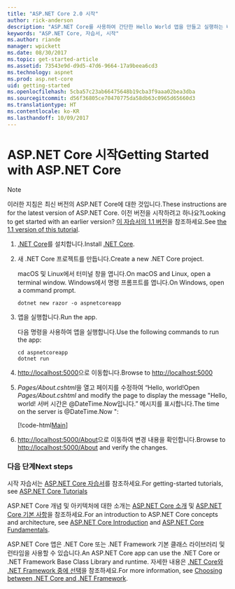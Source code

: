 ```yaml
---
title: "ASP.NET Core 2.0 시작"
author: rick-anderson
description: "ASP.NET Core를 사용하여 간단한 Hello World 앱을 만들고 실행하는 빠른 자습서입니다."
keywords: "ASP.NET Core, 자습서, 시작"
ms.author: riande
manager: wpickett
ms.date: 08/30/2017
ms.topic: get-started-article
ms.assetid: 73543e9d-d9d5-47d6-9664-17a9beea6cd3
ms.technology: aspnet
ms.prod: asp.net-core
uid: getting-started
ms.openlocfilehash: 5cba57c23ab66475648b19cba3f9aaa02bea3dba
ms.sourcegitcommit: d56f36805ce70470775da58db63c0965d65660d3
ms.translationtype: HT
ms.contentlocale: ko-KR
ms.lasthandoff: 10/09/2017
---
```

# <a name="getting-started-with-aspnet-core"></a><span data-ttu-id="59b1c-104">ASP.NET Core 시작</span><span class="sxs-lookup"><span data-stu-id="59b1c-104">Getting Started with ASP.NET Core</span></span>

> [!NOTE]
> <span data-ttu-id="59b1c-105">이러한 지침은 최신 버전의 ASP.NET Core에 대한 것입니다.</span><span class="sxs-lookup"><span data-stu-id="59b1c-105">These instructions are for the latest version of ASP.NET Core.</span></span> <span data-ttu-id="59b1c-106">이전 버전을 시작하려고 하나요?</span><span class="sxs-lookup"><span data-stu-id="59b1c-106">Looking to get started with an earlier version?</span></span> <span data-ttu-id="59b1c-107">[이 자습서의 1.1 버전](xref:getting-started-1.1)을 참조하세요.</span><span class="sxs-lookup"><span data-stu-id="59b1c-107">See [the 1.1 version of this tutorial](xref:getting-started-1.1).</span></span>

1. <span data-ttu-id="59b1c-108">[.NET Core](https://www.microsoft.com/net/core/)를 설치합니다.</span><span class="sxs-lookup"><span data-stu-id="59b1c-108">Install [.NET Core](https://www.microsoft.com/net/core/).</span></span>

2. <span data-ttu-id="59b1c-109">새 .NET Core 프로젝트를 만듭니다.</span><span class="sxs-lookup"><span data-stu-id="59b1c-109">Create a new .NET Core project.</span></span>

   <span data-ttu-id="59b1c-110">macOS 및 Linux에서 터미널 창을 엽니다.</span><span class="sxs-lookup"><span data-stu-id="59b1c-110">On macOS and Linux, open a terminal window.</span></span> <span data-ttu-id="59b1c-111">Windows에서 명령 프롬프트를 엽니다.</span><span class="sxs-lookup"><span data-stu-id="59b1c-111">On Windows, open a command prompt.</span></span>

    ```terminal
    dotnet new razor -o aspnetcoreapp
    ```
    
4. <span data-ttu-id="59b1c-112">앱을 실행합니다.</span><span class="sxs-lookup"><span data-stu-id="59b1c-112">Run the app.</span></span>

    <span data-ttu-id="59b1c-113">다음 명령을 사용하여 앱을 실행합니다.</span><span class="sxs-lookup"><span data-stu-id="59b1c-113">Use the following commands to run the app:</span></span>

    ```terminal
    cd aspnetcoreapp
    dotnet run
    ```

5. <span data-ttu-id="59b1c-114">[http://localhost:5000](http://localhost:5000)으로 이동합니다.</span><span class="sxs-lookup"><span data-stu-id="59b1c-114">Browse to [http://localhost:5000](http://localhost:5000)</span></span>

6. <span data-ttu-id="59b1c-115">*Pages/About.cshtml*을 열고 페이지를 수정하여 “Hello, world!</span><span class="sxs-lookup"><span data-stu-id="59b1c-115">Open *Pages/About.cshtml* and modify the page to display the message "Hello, world!</span></span> <span data-ttu-id="59b1c-116">서버 시간은 @DateTime.Now입니다.” 메시지를 표시합니다.</span><span class="sxs-lookup"><span data-stu-id="59b1c-116">The time on the server is @DateTime.Now ":</span></span>

    [!code-html[Main](getting-started/sample/getting-started/about.cshtml?highlight=9&range=1-9)]

7. <span data-ttu-id="59b1c-117">[http://localhost:5000/About](http://localhost:5000/About)으로 이동하여 변경 내용을 확인합니다.</span><span class="sxs-lookup"><span data-stu-id="59b1c-117">Browse to [http://localhost:5000/About](http://localhost:5000/About) and verify the changes.</span></span>

### <a name="next-steps"></a><span data-ttu-id="59b1c-118">다음 단계</span><span class="sxs-lookup"><span data-stu-id="59b1c-118">Next steps</span></span>

<span data-ttu-id="59b1c-119">시작 자습서는 [ASP.NET Core 자습서](tutorials/index.md)를 참조하세요.</span><span class="sxs-lookup"><span data-stu-id="59b1c-119">For getting-started tutorials, see [ASP.NET Core Tutorials](tutorials/index.md)</span></span>

<span data-ttu-id="59b1c-120">ASP.NET Core 개념 및 아키텍처에 대한 소개는 [ASP.NET Core 소개](index.md) 및 [ASP.NET Core 기본 사항](fundamentals/index.md)을 참조하세요.</span><span class="sxs-lookup"><span data-stu-id="59b1c-120">For an introduction to ASP.NET Core concepts and architecture, see [ASP.NET Core Introduction](index.md) and [ASP.NET Core Fundamentals](fundamentals/index.md).</span></span>

<span data-ttu-id="59b1c-121">ASP.NET Core 앱은 .NET Core 또는 .NET Framework 기본 클래스 라이브러리 및 런타임을 사용할 수 있습니다.</span><span class="sxs-lookup"><span data-stu-id="59b1c-121">An ASP.NET Core app can use the .NET Core or .NET Framework Base Class Library and runtime.</span></span> <span data-ttu-id="59b1c-122">자세한 내용은 [.NET Core와 .NET Framework 중에 선택](https://docs.microsoft.com/dotnet/articles/standard/choosing-core-framework-server)을 참조하세요.</span><span class="sxs-lookup"><span data-stu-id="59b1c-122">For more information, see [Choosing between .NET Core and .NET Framework](https://docs.microsoft.com/dotnet/articles/standard/choosing-core-framework-server).</span></span>
